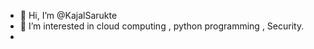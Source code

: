- 👋 Hi, I’m @KajalSarukte
- 👀 I’m interested in cloud computing , python programming , Security.
-

<!---
KajalSarukte/KajalSarukte is a ✨ special ✨ repository because its `README.md` (this file) appears on your GitHub profile.
You can click the Preview link to take a look at your changes.
--->
